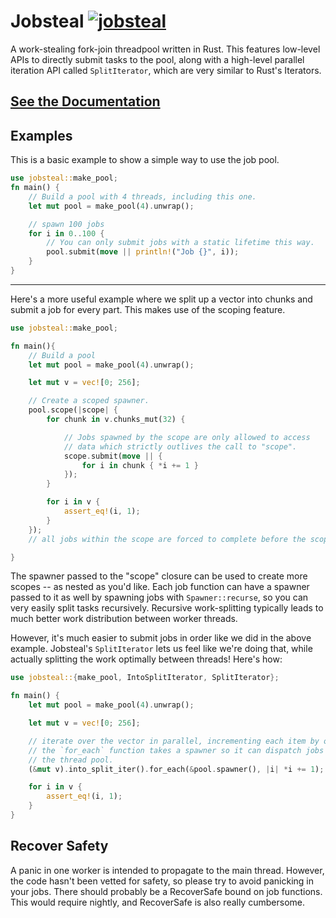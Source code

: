 # Jobsteal [![jobsteal](https://travis-ci.org/rphmeier/jobsteal.svg?branch=master)](https://travis-ci.org/rphmeier/jobsteal)

A work-stealing fork-join threadpool written in Rust.
This features low-level APIs to directly submit tasks to the pool,
along with a high-level parallel iteration API called `SplitIterator`,
which are very similar to Rust's Iterators.

## [See the Documentation](https://rphmeier.github.io/jobsteal/)

## Examples
This is a basic example to show a simple way to use the job pool.

```rust
use jobsteal::make_pool;
fn main() {
    // Build a pool with 4 threads, including this one.
    let mut pool = make_pool(4).unwrap();

    // spawn 100 jobs
    for i in 0..100 {
        // You can only submit jobs with a static lifetime this way.
        pool.submit(move || println!("Job {}", i));
    }
}
```

---
Here's a more useful example where we split up a vector into chunks and submit a job for every part. This makes use of the scoping feature.
```rust
use jobsteal::make_pool;

fn main(){
    // Build a pool
    let mut pool = make_pool(4).unwrap();

    let mut v = vec![0; 256];

    // Create a scoped spawner.
    pool.scope(|scope| {
        for chunk in v.chunks_mut(32) {

            // Jobs spawned by the scope are only allowed to access
            // data which strictly outlives the call to "scope".
            scope.submit(move || {
                for i in chunk { *i += 1 }
            });
        }

        for i in v {
            assert_eq!(i, 1);
        }
    });
    // all jobs within the scope are forced to complete before the scope function returns.

}
```

The spawner passed to the "scope" closure can be used to create more scopes -- as nested as you'd like.
Each job function can have a spawner passed to it as well by spawning jobs with `Spawner::recurse`, so you can very easily split tasks recursively.
Recursive work-splitting typically leads to much better work distribution between worker threads.

However, it's much easier to submit jobs in order like we did in the above example. Jobsteal's `SplitIterator` lets us feel like we're doing that,
while actually splitting the work optimally between threads!
Here's how:
```rust
use jobsteal::{make_pool, IntoSplitIterator, SplitIterator};

fn main() {
    let mut pool = make_pool(4).unwrap();

    let mut v = vec![0; 256];

    // iterate over the vector in parallel, incrementing each item by one.
    // the `for_each` function takes a spawner so it can dispatch jobs onto
    // the thread pool.
    (&mut v).into_split_iter().for_each(&pool.spawner(), |i| *i += 1);

    for i in v {
        assert_eq!(i, 1);
    }
}
```

## Recover Safety
A panic in one worker is intended to propagate to the main thread. However, the code hasn't been vetted for safety, so please try to avoid panicking in your jobs.
There should probably be a RecoverSafe bound on job functions. This would require nightly, and RecoverSafe is also really cumbersome.
